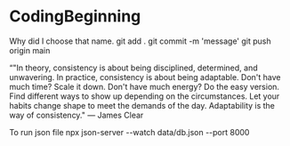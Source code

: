 # CodingBeginning
Why did I choose that name. 
git add .
git commit -m 'message'
git push origin main

“"In theory, consistency is about being disciplined, determined, and unwavering. In practice, consistency is about being adaptable. Don't have much time? Scale it down. Don't have much energy? Do the easy version. Find different ways to show up depending on the circumstances. Let your habits change shape to meet the demands of the day. Adaptability is the way of consistency." — James Clear

To run json file
npx json-server --watch data/db.json --port 8000
